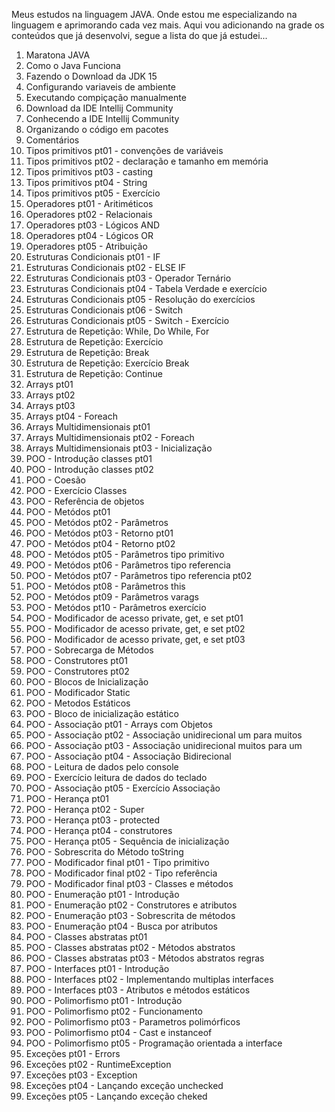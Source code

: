Meus estudos na linguagem JAVA.
Onde estou me especializando na linguagem e aprimorando cada vez mais.
Aqui vou adicionando na grade os conteúdos que já desenvolvi, segue a lista do que já estudei...

1.	Maratona JAVA
2.	Como o Java Funciona
3.	Fazendo o Download da JDK 15
4.	Configurando variaveis de ambiente
5.	Executando compiçação manualmente
6.	Download da IDE Intellij Community
7.	Conhecendo a IDE Intellij Community
8.	Organizando o código em pacotes
9.	Comentários
10.	Tipos primitivos pt01 - convenções de variáveis
11.	Tipos primitivos pt02 - declaração e tamanho em memória
12.	Tipos primitivos pt03 - casting
13.	Tipos primitivos pt04 - String
14.	Tipos primitivos pt05 - Exercício
15.	Operadores pt01 - Aritiméticos
16.	Operadores pt02 - Relacionais
17.	Operadores pt03 - Lógicos AND
18.	Operadores pt04 - Lógicos OR
19.	Operadores pt05 - Atribuição
20.	Estruturas Condicionais pt01 - IF
21.	Estruturas Condicionais pt02 - ELSE IF
22.	Estruturas Condicionais pt03 - Operador Ternário
23.	Estruturas Condicionais pt04 - Tabela Verdade e exercício
24.	Estruturas Condicionais pt05 - Resolução do exercícios
25.	Estruturas Condicionais pt06 - Switch
26.	Estruturas Condicionais pt05 - Switch - Exercício
27.	Estrutura de Repetição: While, Do While, For
28.	Estrutura de Repetição: Exercício
29.	Estrutura de Repetição: Break
30.	Estrutura de Repetição: Exercício Break
31.	Estrutura de Repetição: Continue
32.	Arrays pt01
33.	Arrays pt02
34.	Arrays pt03
35.	Arrays pt04 - Foreach
36.	Arrays Multidimensionais pt01
37.	Arrays Multidimensionais pt02 - Foreach
38.	Arrays Multidimensionais pt03 - Inicialização
39.	POO - Introdução classes pt01
40.	POO - Introdução classes pt02
41.	POO - Coesão
42.	POO - Exercício Classes
43.	POO - Referência de objetos
44.	POO - Metódos pt01
45.	POO - Metódos pt02 - Parâmetros
46.	POO - Metódos pt03 - Retorno pt01
47.	POO - Metódos pt04 - Retorno pt02
48.	POO - Metódos pt05 - Parâmetros tipo primitivo
49.	POO - Metódos pt06 - Parâmetros tipo referencia
50.	POO - Metódos pt07 - Parâmetros tipo referencia pt02
51.	POO - Metódos pt08 - Parâmetros this
52.	POO - Metódos pt09 - Parâmetros varags
53.	POO - Metódos pt10 - Parâmetros exercício
54.	POO - Modificador de acesso private, get, e set pt01
55.	POO - Modificador de acesso private, get, e set pt02
56.	POO - Modificador de acesso private, get, e set pt03
57.	POO - Sobrecarga de Métodos
58.	POO - Construtores pt01
59.	POO - Construtores pt02
60.	POO - Blocos de Inicialização
61.	POO - Modificador Static
62.	POO - Metodos Estáticos
63.	POO - Bloco de inicialização estático
64.	POO - Associação pt01 - Arrays com Objetos
65.	POO - Associação pt02 - Associação unidirecional um para muitos
66.	POO - Associação pt03 - Associação unidirecional muitos para um 
67.	POO - Associação pt04 - Associação Bidirecional
68.	POO - Leitura de dados pelo console
69.	POO - Exercício leitura de dados do teclado
70.	POO - Associação pt05 - Exercício Associação
71.	POO - Herança pt01
72.	POO - Herança pt02 - Super
73.	POO - Herança pt03 - protected
74.	POO - Herança pt04 - construtores
75.	POO - Herança pt05 - Sequência de inicialização 
76.	POO - Sobrescrita do Método toString
77.	POO - Modificador final pt01 - Tipo primitivo
78.	POO - Modificador final pt02 - Tipo referência
79.	POO - Modificador final pt03 - Classes e métodos
80. POO - Enumeração pt01 - Introdução
81. POO - Enumeração pt02 - Construtores e atributos
82. POO - Enumeração pt03 - Sobrescrita de métodos
83.	POO - Enumeração pt04 - Busca por atributos
84.	POO - Classes abstratas pt01
85.	POO - Classes abstratas pt02 - Métodos abstratos
86.	POO - Classes abstratas pt03 - Métodos abstratos regras
87.	POO - Interfaces pt01 - Introdução
88.	POO - Interfaces pt02 - Implementando multiplas interfaces
89.	POO - Interfaces pt03 - Atributos e métodos estáticos
90.	POO - Polimorfismo pt01 - Introdução
91.	POO - Polimorfismo pt02 - Funcionamento
92.	POO - Polimorfismo pt03 - Parametros polimórficos
93.	POO - Polimorfismo pt04 - Cast e instanceof
94.	POO - Polimorfismo pt05 - Programação orientada a interface
95. Exceções pt01 - Errors
96. Exceções pt02 - RuntimeException
97. Exceções pt03 - Exception
98. Exceções pt04 - Lançando exceção unchecked
99. Exceções pt05 - Lançando exceção cheked


















